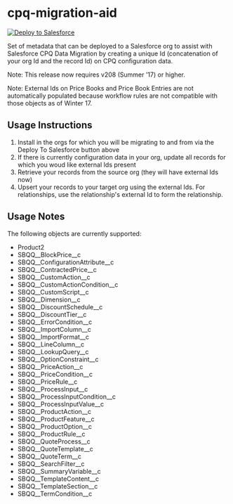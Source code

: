 # cpq-migration-aid

<a href="https://githubsfdeploy.herokuapp.com">
  <img alt="Deploy to Salesforce"
       src="https://raw.githubusercontent.com/afawcett/githubsfdeploy/master/deploy.png">
</a>

Set of metadata that can be deployed to a Salesforce org to assist with Salesforce CPQ Data Migration by creating a unique Id (concatenation of your org Id and the record Id) on CPQ configuration data.

Note: This release now requires v208 (Summer '17) or higher. 

Note: External Ids on Price Books and Price Book Entries are not automatically populated because workflow rules are not compatible with those objects as of Winter 17.

## Usage Instructions
1. Install in the orgs for which you will be migrating to and from via the Deploy To Salesforce button above
2. If there is currently configuration data in your org, update all records for which you woud like external Ids present
3. Retrieve your records from the source org (they will have external Ids now)
4. Upsert your records to your target org using the external Ids. For relationships, use the relationship's external Id to form the relationship. 

## Usage Notes
The following objects are currently supported:
* Product2
* SBQQ__BlockPrice__c
* SBQQ__ConfigurationAttribute__c
* SBQQ__ContractedPrice__c
* SBQQ__CustomAction__c
* SBQQ__CustomActionCondition__c
* SBQQ__CustomScript__c
* SBQQ__Dimension__c
* SBQQ__DiscountSchedule__c
* SBQQ__DiscountTier__c
* SBQQ__ErrorCondition__c
* SBQQ__ImportColumn__c
* SBQQ__ImportFormat__c
* SBQQ__LineColumn__c
* SBQQ__LookupQuery__c
* SBQQ__OptionConstraint__c
* SBQQ__PriceAction__c
* SBQQ__PriceCondition__c
* SBQQ__PriceRule__c
* SBQQ__ProcessInput__c
* SBQQ__ProcessInputCondition__c
* SBQQ__ProcessInputValue__c
* SBQQ__ProductAction__c
* SBQQ__ProductFeature__c
* SBQQ__ProductOption__c
* SBQQ__ProductRule__c
* SBQQ__QuoteProcess__c
* SBQQ__QuoteTemplate__c
* SBQQ__QuoteTerm__c
* SBQQ__SearchFilter__c
* SBQQ__SummaryVariable__c
* SBQQ__TemplateContent__c
* SBQQ__TemplateSection__c
* SBQQ__TermCondition__c
